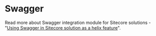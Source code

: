 # Swagger
Read more about Swagger integration module for Sitecore solutions - "[Using Swagger in Sitecore solution as a helix feature](https://www.pintle.dk/insights/using-swagger-in-sitecore-solution-as-a-helix-feature/)".
